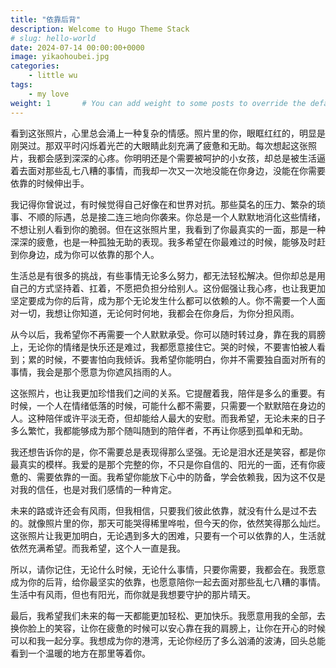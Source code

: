 ```yaml
---
title: "依靠后背"
description: Welcome to Hugo Theme Stack
# slug: hello-world
date: 2024-07-14 00:00:00+0000
image: yikaohoubei.jpg
categories:
    - little wu
tags:
    - my love
weight: 1       # You can add weight to some posts to override the default sorting (date descending)
---
```


看到这张照片，心里总会涌上一种复杂的情感。照片里的你，眼眶红红的，明显是刚哭过。那双平时闪烁着光芒的大眼睛此刻充满了疲惫和无助。每次想起这张照片，我都会感到深深的心疼。你明明还是个需要被呵护的小女孩，却总是被生活逼着去面对那些乱七八糟的事情，而我却一次又一次地没能在你身边，没能在你需要依靠的时候伸出手。

我记得你曾说过，有时候觉得自己好像在和世界对抗。那些莫名的压力、繁杂的琐事、不顺的际遇，总是接二连三地向你袭来。你总是一个人默默地消化这些情绪，不想让别人看到你的脆弱。但在这张照片里，我看到了你最真实的一面，那是一种深深的疲惫，也是一种孤独无助的表现。我多希望在你最难过的时候，能够及时赶到你身边，成为你可以依靠的那个人。

生活总是有很多的挑战，有些事情无论多么努力，都无法轻松解决。但你却总是用自己的方式坚持着、扛着，不愿把负担分给别人。这份倔强让我心疼，也让我更加坚定要成为你的后背，成为那个无论发生什么都可以依赖的人。你不需要一个人面对一切，我想让你知道，无论何时何地，我都会在你身后，为你分担风雨。

从今以后，我希望你不再需要一个人默默承受。你可以随时转过身，靠在我的肩膀上，无论你的情绪是快乐还是难过，我都愿意接住它。哭的时候，不要害怕被人看到；累的时候，不要害怕向我倾诉。我希望你能明白，你并不需要独自面对所有的事情，我会是那个愿意为你遮风挡雨的人。

这张照片，也让我更加珍惜我们之间的关系。它提醒着我，陪伴是多么的重要。有时候，一个人在情绪低落的时候，可能什么都不需要，只需要一个默默陪在身边的人。这种陪伴或许平淡无奇，但却能给人最大的安慰。而我希望，无论未来的日子多么繁忙，我都能够成为那个随叫随到的陪伴者，不再让你感到孤单和无助。

我还想告诉你的是，你不需要总是表现得那么坚强。无论是泪水还是笑容，都是你最真实的模样。我爱的是那个完整的你，不只是你自信的、阳光的一面，还有你疲惫的、需要依靠的一面。我希望你能放下心中的防备，学会依赖我，因为这不仅是对我的信任，也是对我们感情的一种肯定。

未来的路或许还会有风雨，但我相信，只要我们彼此依靠，就没有什么是过不去的。就像照片里的你，那天可能哭得稀里哗啦，但今天的你，依然笑得那么灿烂。这张照片让我更加明白，无论遇到多大的困难，只要有一个可以依靠的人，生活就依然充满希望。而我希望，这个人一直是我。

所以，请你记住，无论什么时候，无论什么事情，只要你需要，我都会在。我愿意成为你的后背，给你最坚实的依靠，也愿意陪你一起去面对那些乱七八糟的事情。生活中有风雨，但也有阳光，而你就是我想要守护的那片晴天。

最后，我希望我们未来的每一天都能更加轻松、更加快乐。我愿意用我的全部，去换你脸上的笑容，让你在疲惫的时候可以安心靠在我的肩膀上，让你在开心的时候可以和我一起分享。我想成为你的港湾，无论你经历了多么汹涌的波涛，回头总能看到一个温暖的地方在那里等着你。